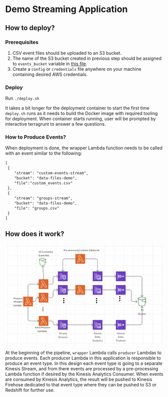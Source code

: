 # Demo Streaming Application

## How to deploy?
### Prerequisites
1. CSV event files should be uploaded to an S3 bucket.
1. The name of the S3 bucket created in previous step should be assigned to `events_bucket` variable in [this file](infra/dev/apps/producer/actor/terraform.tfvars).
1. Create a `config` or `credentials` file anywhere on your machine containing desired AWS credentials.
 
### Deploy  
Run `./deploy.sh`

It takes a bit longer for the deployment container to start the first time `deploy.sh` runs as it needs to build the Docker image with required tooling for deployment. When container starts running, user will be prompted by interactive terragrunt to answer a few questions.

### How to Produce Events?
When deployment is done, the wrapper Lambda function needs to be called with an event similar to the following:
````
[
 {
    "stream": "custom-events-stream",
    "bucket": "data-files-demo",
    "file":"custom_events.csv"
 },
 {
    "stream": "groups-stream",
    "bucket": "data-files-demo",
    "file": "groups.csv"
 }
]
````

## How does it work?
![Application's Diagram](images/diagram.png)

At the beginning of the pipeline, `wrapper` Lambda calls `producer` Lambdas to produce events. Each producer Lambda in this application is responsible to produce an event type.
In this design each event type is going to a separate Kinesis Stream, and from there events are processed by a pre-processing Lambda function if desired by the Kinesis Analytics Consumer. When events are consumed by Kinesis Analytics, the result will be pushed to Kinesis Firehose dedicated to that event type where they can be pushed to S3 or Redshift for further use.